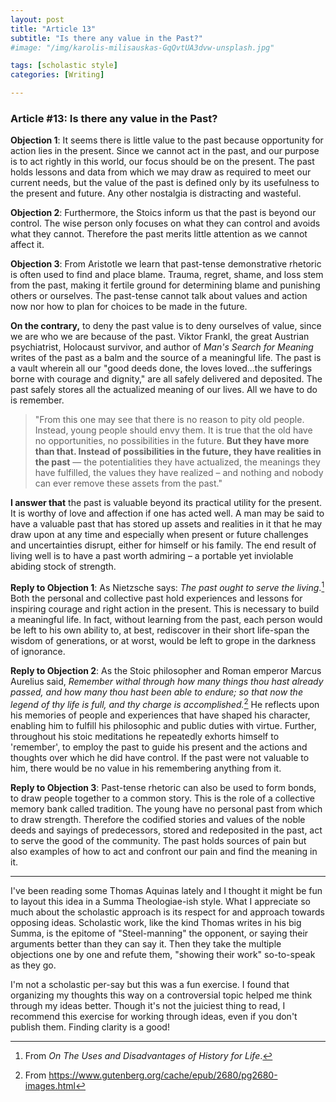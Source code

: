 ```yaml
---
layout: post
title: "Article 13"
subtitle: "Is there any value in the Past?"
#image: "/img/karolis-milisauskas-GqQvtUA3dvw-unsplash.jpg"

tags: [scholastic style]
categories: [Writing]

---
```


### Article #13:  Is there any value in the Past?

**Objection 1**:  It seems there is little value to the past because opportunity for action lies in the present. Since we cannot act in the past, and our purpose is to act rightly in this world, our focus should be on the present. The past holds lessons and data from which we may draw as required to meet our current needs, but the value of the past is defined only by its usefulness to the present and future. Any other nostalgia is distracting and wasteful.

**Objection 2**:  Furthermore, the Stoics inform us that the past is beyond our control. The wise person only focuses on what they can control and avoids what they cannot. Therefore the past merits little attention as we cannot affect it.

**Objection 3**:  From Aristotle we learn that past-tense demonstrative rhetoric is often used to find and place blame. Trauma, regret, shame, and loss stem from the past, making it fertile ground for determining blame and punishing others or ourselves. The past-tense cannot talk about values and action now nor how to plan for choices to be made in the future. 

**On the contrary,** to deny the past value is to deny ourselves of value, since we are who we are because of the past. Viktor Frankl, the great Austrian psychiatrist, Holocaust survivor, and author of _Man's Search for Meaning_ writes of the past as a balm and the source of a meaningful life. The past is a vault wherein all our "good deeds done, the loves loved...the sufferings borne with courage and dignity," are all safely delivered and deposited. The past safely stores all the actualized meaning of our lives. All we have to do is remember.

> "From this one may see that there is no reason to pity old people. Instead, young people should envy them. It is true that the old have no opportunities, no possibilities in the future. **But they have more than that. Instead of possibilities in the future, they have realities in the past** — the potentialities they have actualized, the meanings they have fulfilled, the values they have realized – and nothing and nobody can ever remove these assets from the past."

**I answer that** the past is valuable beyond its practical utility for the present. It is worthy of love and affection if one has acted well. A man may be said to have a valuable past that has stored up assets and realities in it that he may draw upon at any time and especially when present or future challenges and uncertainties disrupt, either for himself or his family. The end result of living well is to have a past worth admiring – a portable yet inviolable abiding stock of strength.

**Reply to Objection 1**: As Nietzsche says: _The past ought to serve the living_.[^2] Both the personal and collective past hold experiences and lessons for inspiring courage and right action in the present. This is necessary to build a meaningful life. In fact, without learning from the past, each person would be left to his own ability to, at best, rediscover in their short life-span the wisdom of generations, or at worst, would be left to grope in the darkness of ignorance.

**Reply to Objection 2**: As the Stoic philosopher and Roman emperor Marcus Aurelius said, _Remember withal through how many things thou hast already passed, and how many thou hast been able to endure; so that now the legend of thy life is full, and thy charge is accomplished._[^1] He reflects upon his memories of people and experiences that have shaped his character, enabling him to fulfill his philosophic and public duties with virtue. Further, throughout his stoic meditations he repeatedly exhorts himself to 'remember', to employ the past to guide his present and the actions and thoughts over which he did have control. If the past were not valuable to him, there would be no value in his remembering anything from it.

**Reply to Objection 3**: Past-tense rhetoric can also be used to form bonds, to draw people together to a common story. This is the role of a collective memory bank called tradition. The young have no personal past from which to draw strength. Therefore the codified stories and values of the noble deeds and sayings of predecessors, stored and redeposited in the past, act to serve the good of the community. The past holds sources of pain but also examples of how to act and confront our pain and find the meaning in it.

--------

I've been reading some Thomas Aquinas lately and I thought it might be fun to layout this idea in a Summa Theologiae-ish style. What I appreciate so much about the scholastic approach is its respect for and approach towards opposing ideas. Scholastic work, like the kind Thomas writes in his big Summa, is the epitome of "Steel-manning" the opponent, or saying their arguments better than they can say it. Then they take the multiple objections one by one and refute them, "showing their work" so-to-speak as they go. 

I'm not a scholastic per-say but this was a fun exercise. I found that organizing my thoughts this way on a controversial topic helped me think through my ideas better. Though it's not the juiciest thing to read, I recommend this exercise for working through ideas, even if you don't publish them. Finding clarity is a good!


[^1]: From  https://www.gutenberg.org/cache/epub/2680/pg2680-images.html
[^2]: From _On The Uses and Disadvantages of History for Life_.

